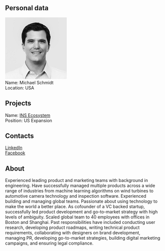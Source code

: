 ## Personal data
![michael schmidt photo](photo/michael_schmidt.jpg)  
Name:   Michael Schmidt  
Location: USA  
## Projects 
Name: [INS Ecosystem](../projects/ins_ecosystem.md)  
Position: US Expansion   
## Contacts
[LinkedIn](https://www.linkedin.com/in/michaelfschmidt/)      
[Facebook](https://www.facebook.com/michael.f.schmidt)
## About
Experienced leading product and marketing teams with background in engineering. Have successfully managed multiple products across a wide range of industries from machine learning algorithms on wind turbines to automotive camera technology and inspection software. Experienced building and managing global teams. Passionate about using technology to make the world a better place.
As cofounder of a VC backed startup, successfully led product development and go-to-market strategy with high levels of ambiguity. Scaled global team to 40 employees with offices in Boston and Shanghai. Past responsibilities have included conducting user research, developing product roadmaps, writing technical product requirements, collaborating with designers on brand development, managing PR, developing go-to-market strategies, building digital marketing campaigns, and ensuring legal compliance.
